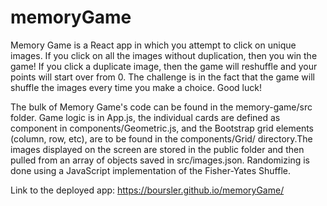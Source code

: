 # memoryGame

Memory Game is a React app in which you attempt to click on unique images. If you click on all the images without duplication, then you win the game! If you click a duplicate image, then the game will reshuffle and your points will start over from 0. The challenge is in the fact that the game will shuffle the images every time you make a choice. Good luck!

The bulk of Memory Game's code can be found in the memory-game/src folder. Game logic is in App.js, the individual cards are defined as component in components/Geometric.js, and the Bootstrap grid elements (column, row, etc), are to be found in the components/Grid/ directory.The images displayed on the screen are stored in the public folder and then pulled from an array of objects saved in src/images.json. Randomizing is done using a JavaScript implementation of the Fisher-Yates Shuffle.  

Link to the deployed app: https://boursler.github.io/memoryGame/
